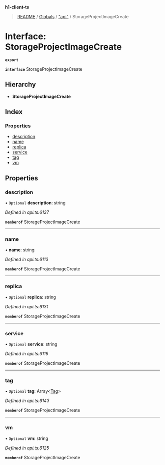 **h1-client-ts**

> [README](../README.md) / [Globals](../globals.md) / ["api"](../modules/_api_.md) / StorageProjectImageCreate

# Interface: StorageProjectImageCreate

**`export`** 

**`interface`** StorageProjectImageCreate

## Hierarchy

* **StorageProjectImageCreate**

## Index

### Properties

* [description](_api_.storageprojectimagecreate.md#description)
* [name](_api_.storageprojectimagecreate.md#name)
* [replica](_api_.storageprojectimagecreate.md#replica)
* [service](_api_.storageprojectimagecreate.md#service)
* [tag](_api_.storageprojectimagecreate.md#tag)
* [vm](_api_.storageprojectimagecreate.md#vm)

## Properties

### description

• `Optional` **description**: string

*Defined in api.ts:6137*

**`memberof`** StorageProjectImageCreate

___

### name

•  **name**: string

*Defined in api.ts:6113*

**`memberof`** StorageProjectImageCreate

___

### replica

• `Optional` **replica**: string

*Defined in api.ts:6131*

**`memberof`** StorageProjectImageCreate

___

### service

• `Optional` **service**: string

*Defined in api.ts:6119*

**`memberof`** StorageProjectImageCreate

___

### tag

• `Optional` **tag**: Array\<[Tag](_api_.tag.md)>

*Defined in api.ts:6143*

**`memberof`** StorageProjectImageCreate

___

### vm

• `Optional` **vm**: string

*Defined in api.ts:6125*

**`memberof`** StorageProjectImageCreate
